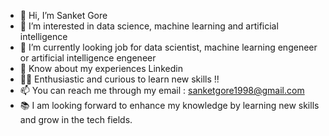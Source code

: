 - 👋 Hi, I’m Sanket Gore
- 👀 I’m interested in data science, machine learning and artificial intelligence
- 🌱 I’m currently looking job for data scientist, machine learning engeneer or artificial intelligence engeneer
- 📄 Know about my experiences Linkedin
- 👨‍💻 Enthusiastic and curious to learn new skills !!
- 📫 You can reach me through my email : sanketgore1998@gmail.com 
- 📚 I am looking forward to enhance my knowledge by learning new skills and grow in the tech fields.
<!---


- 💞️ I’m looking to collaborate on ...
- 📫 How to reach me ...
https://bio.link/sanketgore


SanketGore10/SanketGore10 is a ✨ special ✨ repository because its `README.md` (this file) appears on your GitHub profile.
You can click the Preview link to take a look at your changes.
--->
